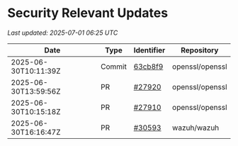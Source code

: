 # Security Relevant Updates

_Last updated: 2025-07-01 06:25 UTC_

| Date | Type | Identifier | Repository |
| ---- | ---- | ---------- | ---------- |
| 2025-06-30T10:11:39Z | Commit | [63cb8f9](https://github.com/openssl/openssl/commit/63cb8f99a13fdc4c7c3b1e88d66a3ff70b72e642) | openssl/openssl |
| 2025-06-30T13:59:56Z | PR | [#27920](https://github.com/openssl/openssl/pull/27920) | openssl/openssl |
| 2025-06-30T10:15:18Z | PR | [#27910](https://github.com/openssl/openssl/pull/27910) | openssl/openssl |
| 2025-06-30T16:16:47Z | PR | [#30593](https://github.com/wazuh/wazuh/pull/30593) | wazuh/wazuh |
